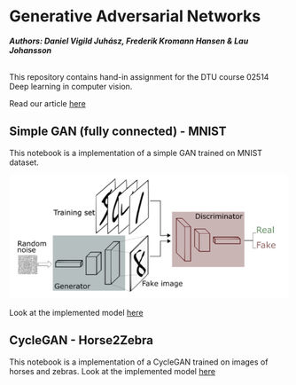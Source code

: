 # Generative Adversarial Networks 

***Authors: Daniel Vigild Juhász, Frederik Kromann Hansen & Lau Johansson*** <br /> <br />

This repository contains hand-in assignment for the DTU course 02514 Deep learning in computer vision. 

Read our article [here]() <br />



## Simple GAN (fully connected) - MNIST
This notebook is a implementation of a simple GAN trained on MNIST dataset.

![alt text](https://raw.githubusercontent.com/LauJohansson/GAN_Horse2Zebra_and_MNIST/master/GAN_conceptual.png?raw=true)

Look at the implemented model [here]()


## CycleGAN - Horse2Zebra
This notebook is a implementation of a CycleGAN trained on images of horses and zebras.
Look at the implemented model [here]()







